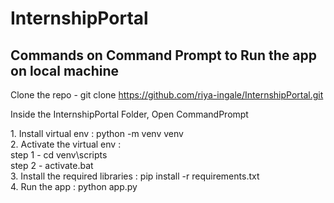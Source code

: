 # InternshipPortal

## Commands on Command Prompt to Run the app on local machine

Clone the repo - git clone https://github.com/riya-ingale/InternshipPortal.git<br>
<p></p>
Inside the InternshipPortal Folder, Open CommandPrompt<br>
<p></p>
1. Install virtual env : python -m venv venv<br>
2. Activate the virtual env :<br>
step 1 - cd venv\scripts<br>
step 2 - activate.bat<br>
3. Install the required libraries : pip install -r requirements.txt<br>
4. Run the app : python app.py<br>
